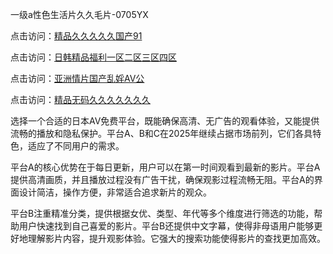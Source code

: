 

一级a性色生活片久久毛片-0705YX


点击访问：<a href="https://rtj-3zo.pages.dev/">精品久久久久久国产91</a>

点击访问：<a href="https://vassv.pages.dev/">日韩精品福利一区二区三区四区</a>

点击访问：<a href="https://gsd-agv.pages.dev/">亚洲情片国产乱婬AV公</a>

点击访问：<a href="https://gda-c7m.pages.dev/">精品无码久久久久久久久</a>

选择一个合适的日本AV免费平台，既能确保高清、无广告的观看体验，又能提供流畅的播放和隐私保护。平台A、B和C在2025年继续占据市场前列，它们各具特色，适应了不同用户的需求。

平台A的核心优势在于每日更新，用户可以在第一时间观看到最新的影片。平台A提供高清画质，并且播放过程没有广告干扰，确保观影过程流畅无阻。平台A的界面设计简洁，操作方便，非常适合追求新片的观众。

平台B注重精准分类，提供根据女优、类型、年代等多个维度进行筛选的功能，帮助用户快速找到自己喜爱的影片。平台B还提供中文字幕，使得非母语用户能够更好地理解影片内容，提升观影体验。它强大的搜索功能使得影片的查找更加高效。

<span style="display:none;">[Canonical link](https://github.com/chin20250705/so96 ）</span>
